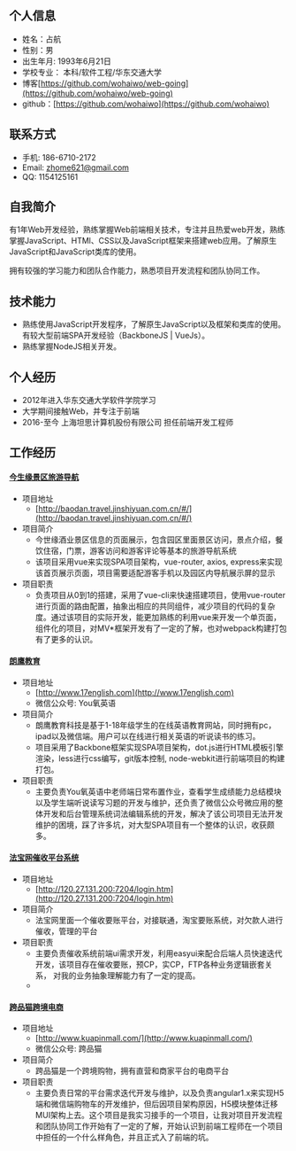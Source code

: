 ## 个人信息
* 姓名：占航
* 性别：男
* 出生年月: 1993年6月21日
* 学校专业： 本科/软件工程/华东交通大学
* 博客[https://github.com/wohaiwo/web-going](https://github.com/wohaiwo/web-going)
* github：[https://github.com/wohaiwo](https://github.com/wohaiwo)

## 联系方式
* 手机: 186-6710-2172
* Email: zhome621@gmail.com	
* QQ: 1154125161

## 自我简介
有1年Web开发经验，熟练掌握Web前端相关技术，专注并且热爱web开发，熟练掌握JavaScript、HTMl、CSS以及JavaScript框架来搭建web应用。了解原生JavaScript和JavaScript类库的使用。

拥有较强的学习能力和团队合作能力，熟悉项目开发流程和团队协同工作。

## 技术能力
* 熟练使用JavaScript开发程序，了解原生JavaScript以及框架和类库的使用。有较大型前端SPA开发经验（BackboneJS | VueJs）。
* 熟练掌握NodeJS相关开发。

## 个人经历
* 2012年进入华东交通大学软件学院学习
* 大学期间接触Web，并专注于前端
* 2016-至今 上海坦思计算机股份有限公司 担任前端开发工程师

## 工作经历
#### [今生缘景区旅游导航](http://baodan.travel.jinshiyuan.com.cn/#/)
* 项目地址
	* [http://baodan.travel.jinshiyuan.com.cn/#/](http://baodan.travel.jinshiyuan.com.cn/#/)
* 项目简介
	* 今世缘酒业景区信息的页面展示，包含园区里面景区访问，景点介绍，餐饮住宿，门票，游客访问和游客评论等基本的旅游导航系统
	* 该项目采用vue来实现SPA项目架构，vue-router, axios, express来实现该首页展示页面，项目需要适配游客手机以及园区内导航展示屏的显示
* 项目职责
	* 负责项目从0到1的搭建，采用了vue-cli来快速搭建项目，使用vue-router进行页面的路由配置，抽象出相应的共同组件，减少项目的代码的复杂度。通过该项目的实际开发，能更加熟练的利用vue来开发一个单页面，组件化的项目，对MV*框架开发有了一定的了解，也对webpack构建打包有了更多的认识。

#### [朗鹰教育](http://www.17english.com)
* 项目地址
	* [http://www.17english.com](http://www.17english.com)       
	* 微信公众号: You氧英语
* 项目简介
	* 朗鹰教育科技是基于1-18年级学生的在线英语教育网站，同时拥有pc，ipad以及微信端。用户可以在线进行相关英语的听说读书的练习。
	* 项目采用了Backbone框架实现SPA项目架构，dot.js进行HTML模板引擎渲染，less进行css编写，git版本控制,  node-webkit进行前端项目的构建打包。
* 项目职责
	* 主要负责You氧英语中老师端日常布置作业，查看学生成绩能力总结模块以及学生端听说读写习题的开发与维护，还负责了微信公众号微应用的整体开发和后台管理系统词法编辑系统的开发，解决了该公司项目无法开发维护的困境，踩了许多坑，对大型SPA项目有一个整体的认识，收获颇多。

#### [法宝网催收平台系统](http://120.27.131.200:7204/login.htm)
* 项目地址
	* [http://120.27.131.200:7204/login.htm](http://120.27.131.200:7204/login.htm)
* 项目简介
	* 法宝网里面一个催收要账平台，对接联通，淘宝要账系统，对欠款人进行催收，管理的平台
* 项目职责
	* 主要负责催收系统前端ui需求开发，利用easyui来配合后端人员快速迭代开发，该项目存在催收要账，预CP，实CP，FTP各种业务逻辑嵌套关系， 对我的业务抽象理解能力有了一定的提高。
	* 
#### [跨品猫跨境电商](http://www.kuapinmall.com/)
* 项目地址
	* [http://www.kuapinmall.com/](http://www.kuapinmall.com/)
	* 微信公众号: 跨品猫
* 项目简介
	* 跨品猫是一个跨境购物，拥有直营和商家平台的电商平台
* 项目职责
	* 主要负责日常的平台需求迭代开发与维护，以及负责angular1.x来实现H5端和微信端购物车的开发维护，但后因项目架构原因，H5模块整体迁移MUI架构上去。这个项目是我实习接手的一个项目，让我对项目开发流程和团队协同工作开始有了一定的了解，开始认识到前端工程师在一个项目中担任的一个什么样角色，并且正式入了前端的坑。